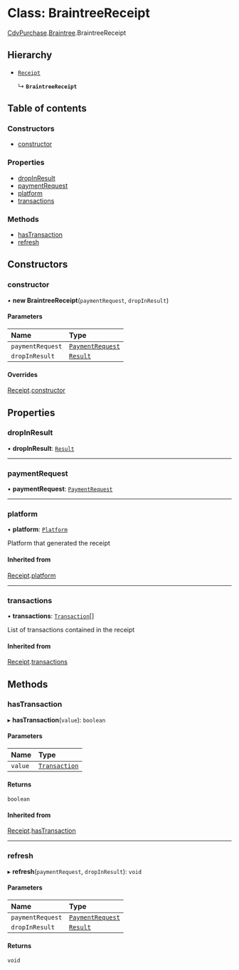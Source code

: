 # Class: BraintreeReceipt

[CdvPurchase](../modules/CdvPurchase.md).[Braintree](../modules/CdvPurchase.Braintree.md).BraintreeReceipt

## Hierarchy

- [`Receipt`](CdvPurchase.Receipt.md)

  ↳ **`BraintreeReceipt`**

## Table of contents

### Constructors

- [constructor](CdvPurchase.Braintree.BraintreeReceipt.md#constructor)

### Properties

- [dropInResult](CdvPurchase.Braintree.BraintreeReceipt.md#dropinresult)
- [paymentRequest](CdvPurchase.Braintree.BraintreeReceipt.md#paymentrequest)
- [platform](CdvPurchase.Braintree.BraintreeReceipt.md#platform)
- [transactions](CdvPurchase.Braintree.BraintreeReceipt.md#transactions)

### Methods

- [hasTransaction](CdvPurchase.Braintree.BraintreeReceipt.md#hastransaction)
- [refresh](CdvPurchase.Braintree.BraintreeReceipt.md#refresh)

## Constructors

### constructor

• **new BraintreeReceipt**(`paymentRequest`, `dropInResult`)

#### Parameters

| Name | Type |
| :------ | :------ |
| `paymentRequest` | [`PaymentRequest`](../interfaces/CdvPurchase.PaymentRequest.md) |
| `dropInResult` | [`Result`](../interfaces/CdvPurchase.Braintree.DropIn.Result.md) |

#### Overrides

[Receipt](CdvPurchase.Receipt.md).[constructor](CdvPurchase.Receipt.md#constructor)

## Properties

### dropInResult

• **dropInResult**: [`Result`](../interfaces/CdvPurchase.Braintree.DropIn.Result.md)

___

### paymentRequest

• **paymentRequest**: [`PaymentRequest`](../interfaces/CdvPurchase.PaymentRequest.md)

___

### platform

• **platform**: [`Platform`](../enums/CdvPurchase.Platform.md)

Platform that generated the receipt

#### Inherited from

[Receipt](CdvPurchase.Receipt.md).[platform](CdvPurchase.Receipt.md#platform)

___

### transactions

• **transactions**: [`Transaction`](CdvPurchase.Transaction.md)[]

List of transactions contained in the receipt

#### Inherited from

[Receipt](CdvPurchase.Receipt.md).[transactions](CdvPurchase.Receipt.md#transactions)

## Methods

### hasTransaction

▸ **hasTransaction**(`value`): `boolean`

#### Parameters

| Name | Type |
| :------ | :------ |
| `value` | [`Transaction`](CdvPurchase.Transaction.md) |

#### Returns

`boolean`

#### Inherited from

[Receipt](CdvPurchase.Receipt.md).[hasTransaction](CdvPurchase.Receipt.md#hastransaction)

___

### refresh

▸ **refresh**(`paymentRequest`, `dropInResult`): `void`

#### Parameters

| Name | Type |
| :------ | :------ |
| `paymentRequest` | [`PaymentRequest`](../interfaces/CdvPurchase.PaymentRequest.md) |
| `dropInResult` | [`Result`](../interfaces/CdvPurchase.Braintree.DropIn.Result.md) |

#### Returns

`void`
